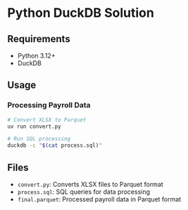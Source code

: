 # Python DuckDB Solution

## Requirements

- Python 3.12+
- DuckDB

## Usage

### Processing Payroll Data

```bash
# Convert XLSX to Parquet
uv run convert.py

# Run SQL processing
duckdb -c "$(cat process.sql)"
```

## Files

- `convert.py`: Converts XLSX files to Parquet format
- `process.sql`: SQL queries for data processing
- `final.parquet`: Processed payroll data in Parquet format
